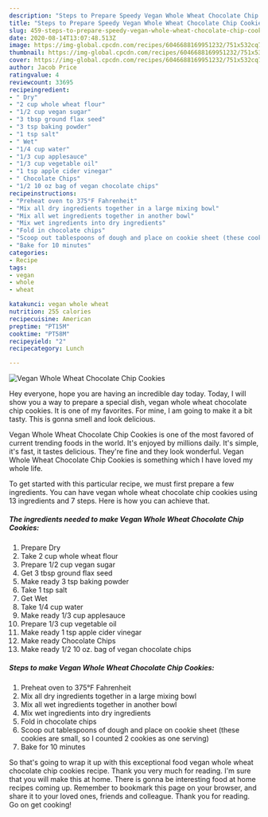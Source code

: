 ```yaml
---
description: "Steps to Prepare Speedy Vegan Whole Wheat Chocolate Chip Cookies"
title: "Steps to Prepare Speedy Vegan Whole Wheat Chocolate Chip Cookies"
slug: 459-steps-to-prepare-speedy-vegan-whole-wheat-chocolate-chip-cookies
date: 2020-08-14T13:07:48.513Z
image: https://img-global.cpcdn.com/recipes/6046688169951232/751x532cq70/vegan-whole-wheat-chocolate-chip-cookies-recipe-main-photo.jpg
thumbnail: https://img-global.cpcdn.com/recipes/6046688169951232/751x532cq70/vegan-whole-wheat-chocolate-chip-cookies-recipe-main-photo.jpg
cover: https://img-global.cpcdn.com/recipes/6046688169951232/751x532cq70/vegan-whole-wheat-chocolate-chip-cookies-recipe-main-photo.jpg
author: Jacob Price
ratingvalue: 4
reviewcount: 33695
recipeingredient:
- " Dry"
- "2 cup whole wheat flour"
- "1/2 cup vegan sugar"
- "3 tbsp ground flax seed"
- "3 tsp baking powder"
- "1 tsp salt"
- " Wet"
- "1/4 cup water"
- "1/3 cup applesauce"
- "1/3 cup vegetable oil"
- "1 tsp apple cider vinegar"
- " Chocolate Chips"
- "1/2 10 oz bag of vegan chocolate chips"
recipeinstructions:
- "Preheat oven to 375°F Fahrenheit"
- "Mix all dry ingredients together in a large mixing bowl"
- "Mix all wet ingredients together in another bowl"
- "Mix wet ingredients into dry ingredients"
- "Fold in chocolate chips"
- "Scoop out tablespoons of dough and place on cookie sheet (these cookies are small, so I counted 2 cookies as one serving)"
- "Bake for 10 minutes"
categories:
- Recipe
tags:
- vegan
- whole
- wheat

katakunci: vegan whole wheat 
nutrition: 255 calories
recipecuisine: American
preptime: "PT15M"
cooktime: "PT58M"
recipeyield: "2"
recipecategory: Lunch

---
```



![Vegan Whole Wheat Chocolate Chip Cookies](https://img-global.cpcdn.com/recipes/6046688169951232/751x532cq70/vegan-whole-wheat-chocolate-chip-cookies-recipe-main-photo.jpg)

Hey everyone, hope you are having an incredible day today. Today, I will show you a way to prepare a special dish, vegan whole wheat chocolate chip cookies. It is one of my favorites. For mine, I am going to make it a bit tasty. This is gonna smell and look delicious.

Vegan Whole Wheat Chocolate Chip Cookies is one of the most favored of current trending foods in the world. It's enjoyed by millions daily. It's simple, it's fast, it tastes delicious. They're fine and they look wonderful. Vegan Whole Wheat Chocolate Chip Cookies is something which I have loved my whole life.




To get started with this particular recipe, we must first prepare a few ingredients. You can have vegan whole wheat chocolate chip cookies using 13 ingredients and 7 steps. Here is how you can achieve that.

<!--inarticleads1-->

##### The ingredients needed to make Vegan Whole Wheat Chocolate Chip Cookies:

1. Prepare  Dry
1. Take 2 cup whole wheat flour
1. Prepare 1/2 cup vegan sugar
1. Get 3 tbsp ground flax seed
1. Make ready 3 tsp baking powder
1. Take 1 tsp salt
1. Get  Wet
1. Take 1/4 cup water
1. Make ready 1/3 cup applesauce
1. Prepare 1/3 cup vegetable oil
1. Make ready 1 tsp apple cider vinegar
1. Make ready  Chocolate Chips
1. Make ready 1/2 10 oz. bag of vegan chocolate chips




<!--inarticleads2-->

##### Steps to make Vegan Whole Wheat Chocolate Chip Cookies:

1. Preheat oven to 375°F Fahrenheit
1. Mix all dry ingredients together in a large mixing bowl
1. Mix all wet ingredients together in another bowl
1. Mix wet ingredients into dry ingredients
1. Fold in chocolate chips
1. Scoop out tablespoons of dough and place on cookie sheet (these cookies are small, so I counted 2 cookies as one serving)
1. Bake for 10 minutes




So that's going to wrap it up with this exceptional food vegan whole wheat chocolate chip cookies recipe. Thank you very much for reading. I'm sure that you will make this at home. There is gonna be interesting food at home recipes coming up. Remember to bookmark this page on your browser, and share it to your loved ones, friends and colleague. Thank you for reading. Go on get cooking!
